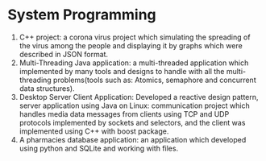 # System Programming
1.	C++ project: a corona virus project which simulating the spreading of the virus among the people and displaying it by graphs which were described in JSON format.
2.	Multi-Threading Java application: a multi-threaded application which implemented by many tools and designs to handle with all the multi-threading problems(tools such as: Atomics, semaphore and concurrent data structures).
3.	Desktop Server Client Application: Developed a reactive design pattern, server application using Java on Linux: communication project which handles media data messages from clients using TCP and UDP protocols implemented by sockets and selectors, and the client was implemented using C++ with boost package.
4.	A pharmacies database application: an application which developed using python and SQLite and working with files.
